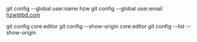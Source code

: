 git config --global user.name hzw
git config --global user.email hzw@bd.com

git config core.editor
git config --show-origin core.editor
git config --list --show-origin
